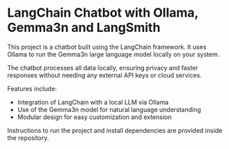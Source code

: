 # LangChain Chatbot with Ollama, Gemma3n and LangSmith

This project is a chatbot built using the LangChain framework. It uses Ollama to run the Gemma3n large language model locally on your system.

The chatbot processes all data locally, ensuring privacy and faster responses without needing any external API keys or cloud services.

Features include:
- Integration of LangChain with a local LLM via Ollama
- Use of the Gemma3n model for natural language understanding
- Modular design for easy customization and extension

Instructions to run the project and install dependencies are provided inside the repository.

